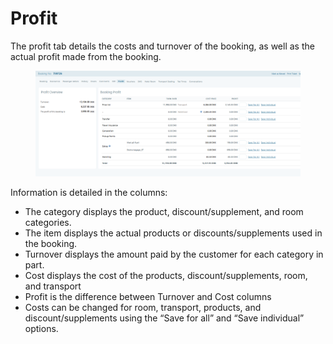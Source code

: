 # Profit

The profit tab details the costs and turnover of the booking, as well as the actual profit made from the booking.&#x20;

<figure><img src="../../.gitbook/assets/image.png" alt=""><figcaption></figcaption></figure>

Information is detailed in the columns:&#x20;

* The category displays the product, discount/supplement, and room categories.&#x20;
* The item displays the actual products or discounts/supplements used in the booking.&#x20;
* Turnover displays the amount paid by the customer for each category in part.&#x20;
* Cost displays the cost of the products, discount/supplements, room, and transport&#x20;
* Profit is the difference between Turnover and Cost columns&#x20;
* Costs can be changed for room, transport, products, and discount/supplements using the “Save for all” and “Save individual” options.
